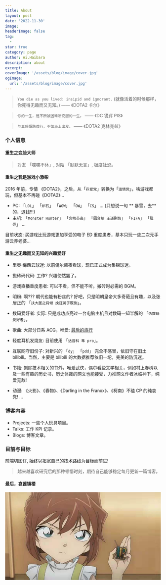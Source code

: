 ```yaml
---
title: About
layout: post
date: '2022-11-30'
image:
headerImage: false
tag:
  -
star: true
category: page
author: Ai.Haibara
description: about
excerpt:
coverImage: '/assets/blog/image/cover.jpg'
ogImage:
  url: '/assets/blog/image/cover.jpg'
---
```


> `You die as you lived: insipid and ignorant.` (就像活着的时候那样，你死得无趣而又无知。) —— 《DOTA2 卡尔》

> `你的一生，是不断被困难所克服的一生。` —— 《DC 锐评 PIS》

> `与其感慨路难行，不如马上出发。` —— 《DOTA2 克林克兹》

### 个人信息

#### 重生之变脸大师

> 对友 「喋喋不休」, 对陌 「默默无言」, 极度社恐。

#### 重生之我是游戏小添柴

2016 年前，专情 《DOTA2》，之后，从「`存爱党`」转换为「`滥情党`」，啥游戏都玩，但基本不再碰《DOTA2》...

- PC: 「`LOL`」 「`炉石`」 「`WOW`」 「`OW`」 「`CS`」 ... (只想说一句 ** 暴雪，去**的，退钱!!!)
- 主机: 「`Monster Hunter`」 「`宫崎英高`」 「`回合制 王道剧情`」 「`FIFA`」 「`耻辱`」 ...

目前状态: 买游戏比玩游戏更加享受的电子 ED 重度患者，基本只玩一些二次元手游云养老婆...

#### 重生之无趣而又无知的兴趣爱好

- 里奥·梅西云球迷: 以前偶尔熬夜看球，现已正式成为集锦球迷。

- 搬砖码代码: 工作? 兴趣使然罢了。

- 游戏直播重度患者: 可以不看，但不能不听。搬砖时必需的 BGM。

- 明粉: 啊??? 朝代也能有粉丝的? 好吧，只是明朝皇帝大多奇葩且有趣，以及张居正的 「`扶大厦之将倾 挽狂澜于既倒`」。

- 数码爱好者: 实际: 只是成功点亮过一台电脑主机且对数码一知半解的 「`伪数码爱好者`」。

- 歌曲: 大部分日系 ACG。唯爱: [最后的旅行](https://www.bilibili.com/video/BV1ux411K75r/?spm_id_from=333.337.search-card.all.click&vd_source=b417353ae21f344e37538da4502544fb)

- 轻度耳机发烧友: 目前使用 「`达音科 隼 pro`」。

- 互联网守旧份子: 对新兴的 「`dy`」 「`pdd`」 完全不感冒，依旧守在旧土 bilibili。当然，主要是 bilibili 的大数据推荐依旧一坨，完美的防沉迷。

- 书籍: 刨除技术相关的书外，唯爱武侠，偶尔看些文学相关，例如村上春树以及一些有趣的历史书，历史体裁的网文也能接受，力推网文作者冰临神下，纯爱无敌!

- 动漫: 《火影》、《春物》、《Darling in the Franxx》、《柯南》不磕 CP 的纯哀党! ...

### 博客内容

- Projects: 一些个人玩具项目。
- Talks: 工作 KPI 记录。
- Blogs: 博客文章。

### 目前与目标

前端切图仔, 始终以拓宽自己的技术路线为目标而前进!

> 越来越喜欢研究后的那种顿悟时刻，期待自己能够稳定每月更新一篇博客。

#### 最后，哀酱镇楼

![example](/assets/blog/image/profile.jpg)
